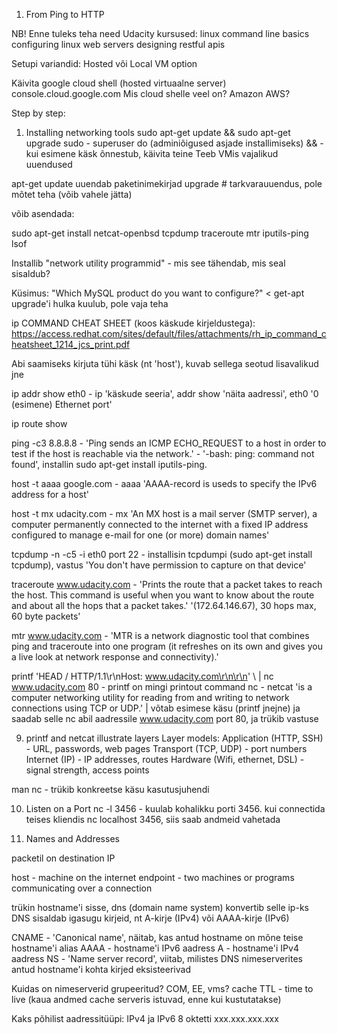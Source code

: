 1. From Ping to HTTP

NB! Enne tuleks teha need Udacity kursused:
linux command line basics
configuring linux web servers
designing restful apis

Setupi variandid:
Hosted või Local VM option

Käivita google cloud shell (hosted virtuaalne server) console.cloud.google.com
Mis cloud shelle veel on? Amazon AWS?

Step by step:
1. Installing networking tools
sudo apt-get update && sudo apt-get upgrade
	sudo - superuser do (adminiõigused asjade installimiseks)
	&& - kui esimene käsk õnnestub, käivita teine
Teeb VMis vajalikud uuendused

apt-get update uuendab paketinimekirjad
upgrade # tarkvarauuendus, pole mõtet teha (võib vahele jätta)

võib asendada:

sudo apt-get install netcat-openbsd tcpdump traceroute mtr iputils-ping lsof

Installib "network utility programmid" - mis see tähendab, mis seal sisaldub?

Küsimus: "Which MySQL product do you want to configure?" < get-apt upgrade'i hulka kuulub, pole vaja teha

ip COMMAND CHEAT SHEET (koos käskude kirjeldustega): https://access.redhat.com/sites/default/files/attachments/rh_ip_command_cheatsheet_1214_jcs_print.pdf

Abi saamiseks kirjuta tühi käsk (nt 'host'), kuvab sellega seotud lisavalikud jne

ip addr show eth0 - ip 'käskude seeria', addr show 'näita aadressi', eth0 '0 (esimene) Ethernet port'

ip route show

ping -c3 8.8.8.8 - 'Ping sends an ICMP ECHO_REQUEST to a host in order to test if the host is reachable via the network.' - '-bash: ping: command not found', installin sudo apt-get install iputils-ping.

host -t aaaa google.com - aaaa 'AAAA-record is useds to specify the IPv6 address for a host'

host -t mx udacity.com - mx 'An MX host is a mail server (SMTP server), a computer permanently connected to the
internet with a fixed IP address configured to manage e-mail for one (or more) domain names'

tcpdump -n -c5 -i eth0 port 22 - installisin tcpdumpi (sudo apt-get install tcpdump), vastus 'You don't have permission to capture on that device'

traceroute www.udacity.com - 'Prints the route that a packet takes to reach the host. This command is useful when you want to know about the route and about all the hops that a packet takes.'
'(172.64.146.67), 30 hops max, 60 byte packets'


mtr www.udacity.com - 'MTR is a network diagnostic tool that combines ping and traceroute into one program (it refreshes on its own and gives you a live look at network response and connectivity).'

printf 'HEAD / HTTP/1.1\r\nHost: www.udacity.com\r\n\r\n' \ | nc www.udacity.com 80 - 
	printf on mingi printout command
	nc - netcat 'is a computer networking utility for reading from and writing to network connections using TCP or UDP.'
	| võtab esimese käsu (printf jnejne) ja saadab selle nc abil aadressile www.udacity.com port 80, ja trükib vastuse

9. printf and netcat illustrate layers
	Layer models:
		Application (HTTP, SSH) - URL, passwords, web pages
		Transport (TCP, UDP) - port numbers
		Internet (IP) - IP addresses, routes
		Hardware (Wifi, ethernet, DSL) - signal strength, access points

man nc - trükib konkreetse käsu kasutusjuhendi

10. Listen on a Port
	nc -l 3456 - kuulab kohalikku porti 3456. kui connectida teises kliendis nc localhost 3456, siis saab andmeid vahetada


2. Names and Addresses

packetil on destination IP

host - machine on the internet
endpoint - two machines or programs communicating over a connection

trükin hostname'i sisse, dns (domain name system) konvertib selle ip-ks
DNS sisaldab igasugu kirjeid, nt A-kirje (IPv4) või AAAA-kirje (IPv6)

CNAME - 'Canonical name', näitab, kas antud hostname on mõne teise hostname'i alias
AAAA - hostname'i IPv6 aadress
A - hostname'i IPv4 aadress
NS - 'Name server record', viitab, milistes DNS nimeserverites antud hostname'i kohta kirjed eksisteerivad

Kuidas on nimeserverid grupeeritud? COM, EE, vms?
cache TTL - time to live (kaua andmed cache serveris istuvad, enne kui kustutatakse)

Kaks põhilist aadressitüüpi: IPv4 ja IPv6
8 oktetti xxx.xxx.xxx.xxx
